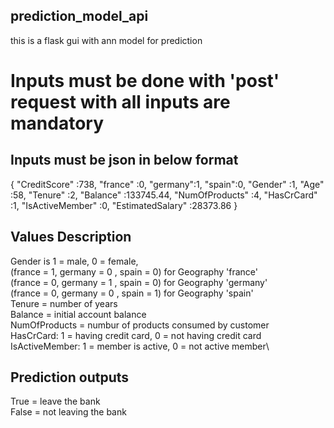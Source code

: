 ## prediction_model_api
this is a flask gui with ann model for prediction

# Inputs must be done with 'post' request with all inputs are mandatory

## Inputs must be json in below format 
{ 
"CreditScore" :738,
"france" :0,
"germany":1,
"spain":0,
"Gender" :1,
"Age" :58, 
"Tenure" :2,
"Balance" :133745.44,
"NumOfProducts" :4,
"HasCrCard" :1,
"IsActiveMember" :0,
"EstimatedSalary" :28373.86
}

## Values Description 
Gender is 1 = male, 0 = female,\
(france = 1, germany = 0 , spain = 0) for Geography 'france'\
(france = 0, germany = 1 , spain = 0) for Geography 'germany'\
(france = 0, germany = 0 , spain = 1) for Geography 'spain'\
Tenure = number of years\
Balance = initial account balance\
NumOfProducts = numbur of products consumed by customer\
HasCrCard: 1 = having credit card, 0 = not having credit card\
IsActiveMember: 1 = member is active, 0 = not active member\

## Prediction outputs
True = leave the bank\
False = not leaving the bank
